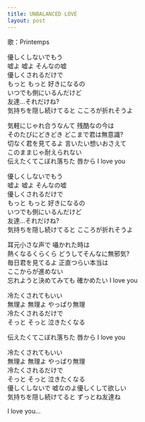 ```yaml
---
title: UNBALANCED LOVE
layout: post
---
```

歌：Printemps

<p><a class="hanayo">優しくしないでもう<br />
嘘よ 嘘よ そんなの嘘</a><br />
<a class="kotori">優しくされるだけで</a><br />
<a class="honoka">もっと もっと 好きになるの</a><br />
いつでも側にいるんだけど<br />
友達…それだけね?<br />
気持ちを隠し続けてると こころが折れそうよ</p>

<p><a class="hanayo">気軽にじゃれ合うなんて 残酷なの今は</a><br />
<a class="kotori">そのたびにどきどき どこまで君は無意識?</a><br />
<a class="honoka">切なく君を見てるよ 言いたい想いおさえて</a><br />
<a class="kotori">このままじゃ耐えられない</a><br />
<a class="hanayo">伝えたくてこぼれ落ちた 唇から I love you</a></p>

<p>優しくしないでもう<br />
嘘よ 嘘よ そんなの嘘<br />
優しくされるだけで<br />
もっと もっと 好きになるの<br />
いつでも側にいるんだけど<br />
友達…それだけね?<br />
気持ちを隠し続けてると こころが折れそうよ</p>

<p><a class="kotori">耳元小さな声で 囁かれた時は</a><br />
<a class="honoka">熱くなるくらくら どうしてそんなに無邪気?</a><br />
<a class="hanayo">毎日君を見てるよ 正直つらい本当は</a><br />
<a class="honoka">ここからが進めない</a><br />
<a class="kotori">忘れようと決めてみても 確かめたい I love you</a></p>

<p>冷たくされてもいい<br />
無理よ 無理よ やっぱり無理<br />
冷たくされるだけで<br />
そっと そっと 泣きたくなる</p>

<p><a class="hanayo">伝えたくてこぼれ落ちた 唇から I love you</a></p>

<p>冷たくされてもいい<br />
無理よ 無理よ やっぱり無理<br />
冷たくされるだけで<br />
そっと そっと 泣きたくなる<br />
優しくしないで 嘘なのよ優しくして欲しい<br />
気持ちを隠し続けてると ずっとね友達ね</p>

<p><a class="hanayo">I love you...</a></p>
